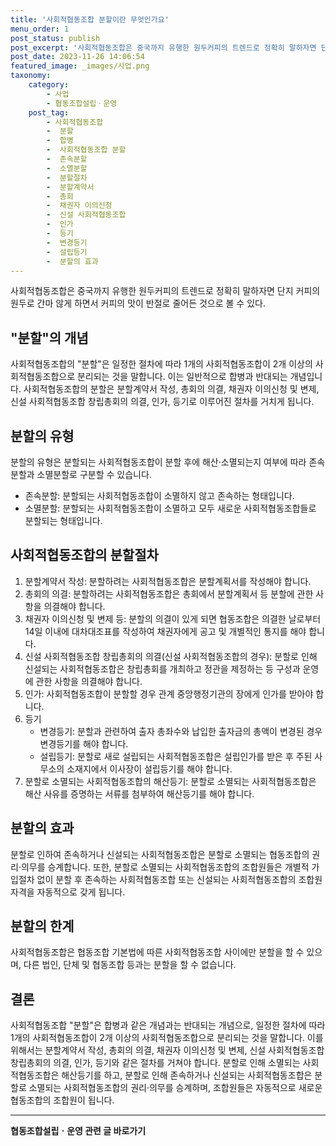 ```yaml
---
title: '사회적협동조합 분할이란 무엇인가요'
menu_order: 1
post_status: publish
post_excerpt: '사회적협동조합은 중국까지 유행한 원두커피의 트렌드로 정확히 말하자면 단지 커피의 원두로 간마 않게 하면서 커피의 맛이 반절로 줄어든 것으로 볼 수 있다.'
post_date: 2023-11-26 14:06:54
featured_image: _images/사업.png
taxonomy:
    category:
        - 사업
        - 협동조합설립ㆍ운영
    post_tag:
        - 사회적협동조합
        -  분할
        -  합병
        -  사회적협동조합 분할
        -  존속분할
        -  소멸분할
        -  분할절차
        -  분할계약서
        -  총회
        -  채권자 이의신청
        -  신설 사회적협동조합
        -  인가
        -  등기
        -  변경등기
        -  설립등기
        -  분할의 효과
---
```



사회적협동조합은 중국까지 유행한 원두커피의 트렌드로 정확히 말하자면 단지 커피의 원두로 간마 않게 하면서 커피의 맛이 반절로 줄어든 것으로 볼 수 있다. 

## "분할"의 개념

사회적협동조합의 "분할"은 일정한 절차에 따라 1개의 사회적협동조합이 2개 이상의 사회적협동조합으로 분리되는 것을 말합니다. 이는 일반적으로 합병과 반대되는 개념입니다. 사회적협동조합의 분할은 분할계약서 작성, 총회의 의결, 채권자 이의신청 및 변제, 신설 사회적협동조합 창립총회의 의결, 인가, 등기로 이루어진 절차를 거치게 됩니다.

## 분할의 유형

분할의 유형은 분할되는 사회적협동조합이 분할 후에 해산·소멸되는지 여부에 따라 존속분할과 소멸분할로 구분할 수 있습니다.

- 존속분할: 분할되는 사회적협동조합이 소멸하지 않고 존속하는 형태입니다.
- 소멸분할: 분할되는 사회적협동조합이 소멸하고 모두 새로운 사회적협동조합들로 분할되는 형태입니다.

## 사회적협동조합의 분할절차

1. 분할계약서 작성: 분할하려는 사회적협동조합은 분할계획서를 작성해야 합니다.
2. 총회의 의결: 분할하려는 사회적협동조합은 총회에서 분할계획서 등 분할에 관한 사항을 의결해야 합니다.
3. 채권자 이의신청 및 변제 등: 분할의 의결이 있게 되면 협동조합은 의결한 날로부터 14일 이내에 대차대조표를 작성하여 채권자에게 공고 및 개별적인 통지를 해야 합니다.
4. 신설 사회적협동조합 창립총회의 의결(신설 사회적협동조합의 경우): 분할로 인해 신설되는 사회적협동조합은 창립총회를 개최하고 정관을 제정하는 등 구성과 운영에 관한 사항을 의결해야 합니다.
5. 인가: 사회적협동조합이 분할할 경우 관계 중앙행정기관의 장에게 인가를 받아야 합니다.
6. 등기
   - 변경등기: 분할과 관련하여 출자 총좌수와 납입한 출자금의 총액이 변경된 경우 변경등기를 해야 합니다.
   - 설립등기: 분할로 새로 설립되는 사회적협동조합은 설립인가를 받은 후 주된 사무소의 소재지에서 이사장이 설립등기를 해야 합니다.
7. 분할로 소멸되는 사회적협동조합의 해산등기: 분할로 소멸되는 사회적협동조합은 해산 사유를 증명하는 서류를 첨부하여 해산등기를 해야 합니다.

## 분할의 효과

분할로 인하여 존속하거나 신설되는 사회적협동조합은 분할로 소멸되는 협동조합의 권리·의무를 승계합니다. 또한, 분할로 소멸되는 사회적협동조합의 조합원들은 개별적 가입절차 없이 분할 후 존속하는 사회적협동조합 또는 신설되는 사회적협동조합의 조합원 자격을 자동적으로 갖게 됩니다.

## 분할의 한계

사회적협동조합은 협동조합 기본법에 따른 사회적협동조합 사이에만 분할을 할 수 있으며, 다른 법인, 단체 및 협동조합 등과는 분할을 할 수 없습니다.

## 결론

사회적협동조합 "분할"은 합병과 같은 개념과는 반대되는 개념으로, 일정한 절차에 따라 1개의 사회적협동조합이 2개 이상의 사회적협동조합으로 분리되는 것을 말합니다. 이를 위해서는 분할계약서 작성, 총회의 의결, 채권자 이의신청 및 변제, 신설 사회적협동조합 창립총회의 의결, 인가, 등기와 같은 절차를 거쳐야 합니다. 분할로 인해 소멸되는 사회적협동조합은 해산등기를 하고, 분할로 인해 존속하거나 신설되는 사회적협동조합은 분할로 소멸되는 사회적협동조합의 권리·의무를 승계하며, 조합원들은 자동적으로 새로운 협동조합의 조합원이 됩니다.
<!-- wp:separator -->
<hr class="wp-block-separator has-alpha-channel-opacity"/>
<!-- /wp:separator -->

<!-- wp:group {"backgroundColor":"base","layout":{"type":"constrained"}} -->
<div class="wp-block-group has-base-background-color has-background"><!-- wp:paragraph {"align":"center","fontSize":"medium"} -->
<p class="has-text-align-center has-large-font-size"><strong>협동조합설립ㆍ운영 관련 글 바로가기</strong></p>
<!-- /wp:paragraph -->


<!-- wp:latest-posts
{"categories":[{"id":27952,"count":19,"description":"","link":"https://uknowlaw.com/category/%ed%98%91%eb%8f%99%ec%a1%b0%ed%95%a9%ec%84%a4%eb%a6%bd%e3%86%8d%ec%9a%b4%ec%98%81/","name":"협동조합설립ㆍ운영","slug":"협동조합설립ㆍ운영","taxonomy":"category","parent":0,"meta":[],"_links":{"self":[{"href":"https://uknowlaw.com/wp-json/wp/v2/categories/27952"}],"collection":[{"href":"https://uknowlaw.com/wp-json/wp/v2/categories"}],"about":[{"href":"https://uknowlaw.com/wp-json/wp/v2/taxonomies/category"}],"wp:post_type":[{"href":"https://uknowlaw.com/wp-json/wp/v2/posts?categories=27952"}],"curies":[{"name":"wp","href":"https://api.w.org/{rel}","templated":true}]}}],"postsToShow":100,"excerptLength":28,"postLayout":"grid","columns":2,"featuredImageAlign":"left","featuredImageSizeSlug":"large","fontSize":"small"} /--></div>
<!-- /wp:group -->